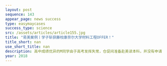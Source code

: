 ```yaml
---
layout: post
sequence: 143
appear_page: news success
type: easymaycases
success_type: science
src: /assets/articles/article155.jpg
title: "易美案例丨学子斩获藤校康奈尔大学材料工程OFFER！"
title_short: nan
use_short_title: nan
description: 高中成绩优异的M同学由于高考发挥失常，仓促间准备赴美读本科，并没有申请到很好的学校。因此，他的心中一直有个名校梦。为此，他不仅在本科期间努力学习，提高自己的GPA成绩，更是早早的和易美签约，期望自己的名校之路能走得更稳当。
year: 2018
---
```


